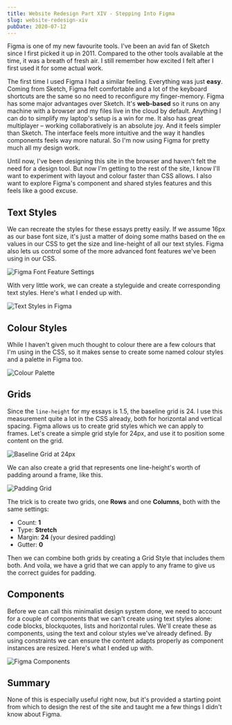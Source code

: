 ```yaml
---
title: Website Redesign Part XIV - Stepping Into Figma
slug: website-redesign-xiv
pubDate: 2020-07-12
---
```


Figma is one of my new favourite tools. I've been an avid fan of Sketch since I first picked it up in 2011. Compared to the other tools available at the time, it was a breath of fresh air. I still remember how excited I felt after I first used it for some actual work.

The first time I used Figma I had a similar feeling. Everything was just **easy**. Coming from Sketch, Figma felt comfortable and a lot of the keyboard shortcuts are the same so no need to reconfigure my finger-memory. Figma has some major advantages over Sketch. It's **web-based** so it runs on any machine with a browser and my files live in the cloud by default. Anything I can do to simplify my laptop's setup is a win for me. It also has great multiplayer – working collaboratively is an absolute joy. And it feels simpler than Sketch. The interface feels more intuitive and the way it handles components feels way more natural. So I'm now using Figma for pretty much all my design work.

Until now, I've been designing this site in the browser and haven't felt the need for a design tool. But now I'm getting to the rest of the site, I know I'll want to experiment with layout and colour faster than CSS allows. I also want to explore Figma's component and shared styles features and this feels like a good excuse.

## Text Styles

We can recreate the styles for these essays pretty easily. If we assume 16px as our base font size, it's just a matter of doing some maths based on the `em` values in our CSS to get the size and line-height of all our text styles. Figma also lets us control some of the more advanced font features we've been using in our CSS.

![Figma Font Feature Settings](/uploads/2020-07-12-figma-fontfeatures.png)

With very little work, we can create a styleguide and create corresponding text styles. Here's what I ended up with.

![Text Styles in Figma](/uploads/2020-07-12-figma-sypestyles.png)

## Colour Styles

While I haven't given much thought to colour there are a few colours that I'm using in the CSS, so it makes sense to create some named colour styles and a palette in Figma too.

![Colour Palette](/uploads/2020-07-12-figma-colours.png)

## Grids

Since the `line-height` for my essays is 1.5, the baseline grid is 24. I use this measurement quite a lot in the CSS already, both for horizontal and vertical spacing. Figma allows us to create grid styles which we can apply to frames. Let's create a simple grid style for 24px, and use it to position some content on the grid.

![Baseline Grid at 24px](/uploads/2020-07-12-figma-baselinegrid.png)

We can also create a grid that represents one line-height's worth of padding around a frame, like this.

![Padding Grid](/uploads/2020-07-12-figma-paddinggrid.png)

The trick is to create two grids, one **Rows** and one **Columns**, both with the same settings:

- Count: **1**
- Type: **Stretch**
- Margin: **24** (your desired padding)
- Gutter: **0**

Then we can combine both grids by creating a Grid Style that includes them both. And voila, we have a grid that we can apply to any frame to give us the correct guides for padding.

## Components

Before we can call this minimalist design system done, we need to account for a couple of components that we can't create using text styles alone: code blocks, blockquotes, lists and horizontal rules. We'll create these as components, using the text and colour styles we've already defined. By using constraints we can ensure the content adapts properly as component instances are resized. Here's what I ended up with.

![Figma Components](/uploads/2020-07-12-figma-essay-components.png)

## Summary

None of this is especially useful right now, but it's provided a starting point from which to design the rest of the site and taught me a few things I didn't know about Figma.
